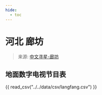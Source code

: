 ```yaml
---
hide:
  - toc
---
```


# 河北 廊坊

> 来源: [中文寻星-廊坊](http://dtmb.saoing.com/langfang.htm)

## 地面数字电视节目表

{{ read_csv("../../data/csv/langfang.csv") }}
